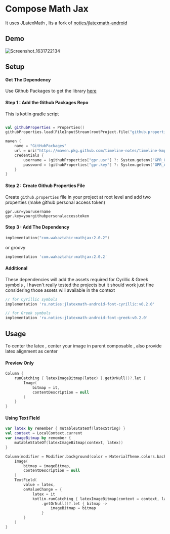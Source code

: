 # Compose Math Jax

It uses JLatexMath , Its a fork of [noties/jlatexmath-android](https://github.com/noties/jlatexmath-android)

## Demo

![Screenshot_1631722134](https://user-images.githubusercontent.com/42442700/133469585-bb5a0a9e-5c47-4cda-806a-054c7a9ef22d.png)

## Setup

#### Get The Dependency

Use Github Packages to get the library [here](https://github.com/timeline-notes/compose-mathjax/packages/1191711)

#### Step 1 : Add the Github Packages Repo

This is kotlin gradle script

```kotlin

val githubProperties = Properties()
githubProperties.load(FileInputStream(rootProject.file("github.properties")))

maven {
    name = "GitHubPackages"
    url = uri("https://maven.pkg.github.com/timeline-notes/timeline-kmp")
    credentials {
        username = (githubProperties["gpr.usr"] ?: System.getenv("GPR_USER")).toString()
        password = (githubProperties["gpr.key"] ?: System.getenv("GPR_API_KEY")).toString()
    }
}
```

#### Step 2 : Create Github Properties File

Create `github.properties` file in your project at root level and add two properties (make github personal access token)

```properties
gpr.usr=yourusername
gpr.key=yourgithubpersonalaccesstoken
```

#### Step 3 : Add The Dependency

```kotlin
implementation("com.wakaztahir:mathjax:2.0.2")
```

or groovy

```groovy
implementation 'com.wakaztahir:mathjax:2.0.2'
```

#### Additional

These dependencies will add the assets required for Cyrillic & Greek symbols , I haven't really tested the projects but
it should work just fine considering those assets will available in the context

```groovy
// for Cyrillic symbols
implementation 'ru.noties:jlatexmath-android-font-cyrillic:v0.2.0'

// for Greek symbols 
implementation 'ru.noties:jlatexmath-android-font-greek:v0.2.0'
```

## Usage

To center the latex , center your image in parent composable , also provide latex alignment as center

#### Preview Only

```kotlin
Column {
    runCatching { latexImageBitmap(latex) }.getOrNull()?.let {
        Image(
            bitmap = it,
            contentDescription = null
        )
    }
}
```

#### Using Text Field

```kotlin
var latex by remember { mutableStateOf(latexString) }
val context = LocalContext.current
var imageBitmap by remember {
    mutableStateOf(latexImageBitmap(context, latex))
}

Column(modifier = Modifier.background(color = MaterialTheme.colors.background)) {
    Image(
        bitmap = imageBitmap,
        contentDescription = null
    )
    TextField(
        value = latex,
        onValueChange = {
            latex = it
            kotlin.runCatching { latexImageBitmap(context = context, latex) }
                .getOrNull()?.let { bitmap ->
                    imageBitmap = bitmap
                }
        }
    )
}
```
